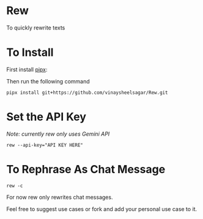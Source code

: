 # Rew
To quickly rewrite texts


# To Install
First install [pipx](https://github.com/pypa/pipx):

Then run the following command

~~~
pipx install git+https://github.com/vinaysheelsagar/Rew.git
~~~


# Set the API Key
_Note: currently rew only uses Gemini API_
~~~
rew --api-key="API KEY HERE"
~~~


# To Rephrase As Chat Message
~~~
rew -c
~~~


For now rew only rewrites chat messages.

Feel free to suggest use cases or fork and add your personal use case to it.
